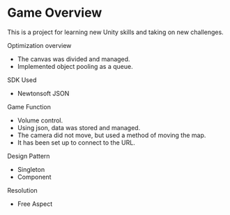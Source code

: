 # Game Overview
This is a project for learning new Unity skills and taking on new challenges.

Optimization overview
 - The canvas was divided and managed.
 - Implemented object pooling as a queue.

SDK Used
 - Newtonsoft JSON

Game Function
 - Volume control.
 - Using json, data was stored and managed.
 - The camera did not move, but used a method of moving the map.
 - It has been set up to connect to the URL.

Design Pattern
 - Singleton
 - Component
 
Resolution
 - Free Aspect
